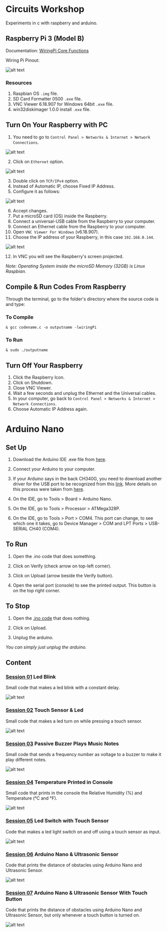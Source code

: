 # Circuits Workshop

Experiments in c with raspberry and arduino. <br />

## Raspberry Pi 3 (Model B)

Documentation: [WiringPi Core Functions](http://wiringpi.com/reference/core-functions/) <br />

Wiring Pi Pinout:

![alt text](https://github.com/the-other-mariana/circuits-workshop/blob/master/session01/images/pinout_wiringPi.png?raw=true) <br />

### Resources

1. Raspbian OS `.img` file.
2. SD Card Formatter 0500 `.exe` file.
3. VNC Viewer 6.18.907 for Windows 64bit `.exe` file.
4. win32diskimager 1.0.0 install `.exe` file.

## Turn On Your Raspberry with PC

1. You need to go to `Control Panel > Networks & Internet > Network Connections`. <br />

![alt text](https://github.com/the-other-mariana/circuits-workshop/blob/master/media/network-path.png?raw=true) <br />

2. Click on `Ethernet` option.<br />

![alt text](https://github.com/the-other-mariana/circuits-workshop/blob/master/media/red.png?raw=true) <br />

3. Double click on `TCP/IPv4` option.<br />
4. Instead of Automatic IP, choose Fixed IP Address.<br />
5. Configure it as follows: <br />

![alt text](https://github.com/the-other-mariana/circuits-workshop/blob/master/media/fixed-ip.png?raw=true) <br />

6. Accept changes.<br />
7. Put a microSD card (OS) inside the Raspberry.<br />
8. Connect a universal-USB cable from the Raspberry to your computer.<br />
9. Connect an Ethernet cable from the Raspberry to your computer.<br />
10. Open `VNC Viewer For Windows` (v6.18.907).<br />
11. Choose the IP address of your Raspberry, in this case `192.168.0.144`.<br />

![alt text](https://github.com/the-other-mariana/circuits-workshop/blob/master/session01/images/vnc.png?raw=true) <br />

12. In VNC you will see the Raspberry's screen projected.

*Note: Operating System inside the microSD Memory (32GB) is Linux Raspbian.* <br /> 

## Compile & Run Codes From Raspberry

Through the terminal, go to the folder's directory where the source code is and type: <br />

### To Compile

```
& gcc codename.c -o outputname -lwiringPi
```

### To Run

```
& sudo ./outputname
```

## Turn Off Your Raspberry

1. Click the Raspberry Icon. <br />
2. Click on Shutdown. <br />
3. Close VNC Viewer. <br />
4. Wait a few seconds and unplug the Ethernet and the Universal cables. <br />
5. In your computer, go back to `Control Panel > Networks & Internet > Network Connections`. <br />
6. Choose Automatic IP Address again. <br />

# Arduino Nano

## Set Up

1. Download the Arduino IDE .exe file from [here](https://www.arduino.cc/en/software).

2. Connect your Arduino to your computer.

3. If your Arduino says in the back CH340G, you need to download another driver for the USB port to be recognized from this [link](http://www.wch.cn/download/CH341SER_EXE.html). More details on this process were taken from [here](https://www.instructables.com/Arduino-Nano-USB-Not-Recognizing-Fix/).

4. On the IDE, go to Tools > Board > Arduino Nano.

5. On the IDE, go to Tools > Processor > ATMega328P.

6. On the IDE, go to Tools > Port > COM4. This port can change, to see which one it takes, go to Device Manager > COM and LPT Ports > USB-SERIAL CH40 (COM4).

## To Run

1. Open the .ino code that does something.

2. Click on Verify (check arrow on top-left corner).

2. Click on Upload (arrow beside the Verify button).

3. Open the serial port (console) to see the printed output. This button is on the top right corner.

## To Stop

1. Open the [.ino code](https://github.com/the-other-mariana/circuits-workshop/blob/master/session06/null-sketch/null-sketch.ino) that does nothing.

2. Click on Upload.

3. Unplug the arduino.

*You can simply just unplug the arduino.*


## Content

### [Session 01](https://github.com/the-other-mariana/circuits-workshop/tree/master/session01) Led Blink

Small code that makes a led blink with a constant delay. <br />

![alt text](https://github.com/the-other-mariana/circuits-workshop/blob/master/session01/images/output-blink.gif) <br />

### [Session 02](https://github.com/the-other-mariana/circuits-workshop/tree/master/session02) Touch Sensor & Led

Small code that makes a led turn on while pressing a touch sensor. <br />

![alt text](https://github.com/the-other-mariana/circuits-workshop/blob/master/session02/images/output-gif.gif) <br />

### [Session 03](https://github.com/the-other-mariana/circuits-workshop/tree/master/session03) Passive Buzzer Plays Music Notes

Small code that sends a frequency number as voltage to a buzzer to make it play different notes. <br />

![alt text](https://github.com/the-other-mariana/circuits-workshop/blob/master/session03/images/output-gif.gif) <br />

### [Session 04](https://github.com/the-other-mariana/circuits-workshop/tree/master/session04) Temperature Printed in Console

Small code that prints in the console the Relative Humidity (%) and Temperature (°C and °F). <br />

![alt text](https://github.com/the-other-mariana/circuits-workshop/blob/master/session04/images/temp-gif.gif) <br />

### [Session 05](https://github.com/the-other-mariana/circuits-workshop/tree/master/session05) Led Switch with Touch Sensor

Code that makes a led light switch on and off using a touch sensor as input. <br />

![alt text](https://github.com/the-other-mariana/circuits-workshop/blob/master/session05/images/switch-gif.gif) <br />

### [Session 06](https://github.com/the-other-mariana/circuits-workshop/tree/master/session06) Arduino Nano & Ultrasonic Sensor

Code that prints the distance of obstacles using Arduino Nano and Ultrasonic Sensor. <br />

![alt text](https://github.com/the-other-mariana/circuits-workshop/blob/master/session06/media/output.gif) <br />

### [Session 07](https://github.com/the-other-mariana/circuits-workshop/tree/master/session07) Arduino Nano & Ultrasonic Sensor With Touch Button

Code that prints the distance of obstacles using Arduino Nano and Ultrasonic Sensor, but only whenever a touch button is turned on. <br />

![alt text](https://github.com/the-other-mariana/circuits-workshop/blob/master/session07/media/output.gif) <br />

